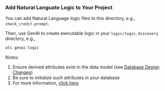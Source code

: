 ### Add Natural Languate Logic to Your Project

You can add Natural Language logic files to this directory, e.g., `check_credit.prompt`.

Then, use GenAI to create executable logic in your `logic/logic_discovery` directory, e.g.,

```bash
als genai-logic
```

Notes:

1. Ensure derived attributes exist in the data model (see [Database Design Changes](https://apilogicserver.github.io/Docs/Database-Changes/))
2. Be sure to initialize such attributes in your database
3. For more information, [click here](https://apilogicserver.github.io/Docs/WebGenAI-CLI/#add-logic-to-existing-projects)
